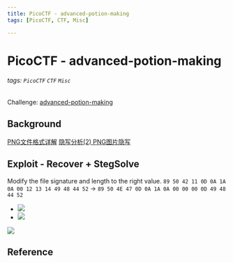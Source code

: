 ```yaml
---
title: PicoCTF - advanced-potion-making
tags: [PicoCTF, CTF, Misc]

---
```


# PicoCTF - advanced-potion-making
###### tags: `PicoCTF` `CTF` `Misc`
Challenge: [advanced-potion-making](https://play.picoctf.org/practice/challenge/205?bookmarked=0&category=4&page=1&search=&solved=0)

## Background
[PNG文件格式详解](https://blog.mythsman.com/post/5d2d62b4a2005d74040ef7eb/)
[隐写分析(2) PNG图片隐写](https://zhuanlan.zhihu.com/p/599657891)

## Exploit - Recover + StegSolve
Modify the file signature and length to the right value.
`89 50 42 11 0D 0A 1A 0A 00 12 13 14 49 48 44 52`
$\to$
`89 50 4E 47 0D 0A 1A 0A 00 00 00 0D 49 48 44 52`
* ![](https://i.imgur.com/Pv1ojSN.png)
* ![](https://i.imgur.com/vLgguSp.png)


![](https://i.imgur.com/ZT4PsQ5.png)

## Reference